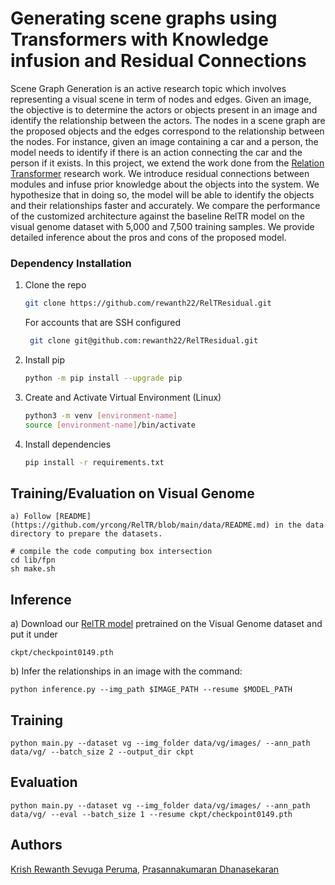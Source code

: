 # Generating scene graphs using Transformers with Knowledge infusion and Residual Connections

Scene Graph Generation is an active research topic which involves representing a visual scene in term of nodes and edges. Given an image, the objective is to determine the actors or objects present in an image and identify the relationship between the actors. The nodes in a scene graph are the proposed objects and the edges correspond to the relationship between the nodes. For instance, given an image containing a car and a person, the model needs to identify if there is an action connecting the car and the person if it exists. In this project, we extend the work done from the [Relation Transformer](https://github.com/yrcong/RelTR) research work. We introduce residual connections between modules and infuse prior knowledge about the objects into the system. We hypothesize that in doing so, the model will be able to identify the objects and their relationships faster and accurately. We compare the performance of the customized architecture against the baseline RelTR model on the visual genome dataset with 5,000 and 7,500 training samples. We provide detailed inference about the pros and cons of the proposed model.

### Dependency Installation
1. Clone the repo
   ```sh
   git clone https://github.com/rewanth22/RelTResidual.git
   ```
   For accounts that are SSH configured
   ```sh
    git clone git@github.com:rewanth22/RelTResidual.git
   ```
2. Install pip
   ```sh
   python -m pip install --upgrade pip
   ```
3. Create and Activate Virtual Environment (Linux)
   ```sh
   python3 -m venv [environment-name]
   source [environment-name]/bin/activate
   ```
4. Install dependencies
   ```sh
   pip install -r requirements.txt
   ```

## Training/Evaluation on Visual Genome 
```
a) Follow [README](https://github.com/yrcong/RelTR/blob/main/data/README.md) in the data directory to prepare the datasets.

# compile the code computing box intersection
cd lib/fpn
sh make.sh
```
## Inference

a) Download our [RelTR model](https://drive.google.com/file/d/1id6oD_iwiNDD6HyCn2ORgRTIKkPD3tUD/view) pretrained on the Visual Genome dataset and put it under 
```
ckpt/checkpoint0149.pth
```
b) Infer the relationships in an image with the command:
```
python inference.py --img_path $IMAGE_PATH --resume $MODEL_PATH
```
## Training
```
python main.py --dataset vg --img_folder data/vg/images/ --ann_path data/vg/ --batch_size 2 --output_dir ckpt
```

## Evaluation
```
python main.py --dataset vg --img_folder data/vg/images/ --ann_path data/vg/ --eval --batch_size 1 --resume ckpt/checkpoint0149.pth
```

## Authors 

[Krish Rewanth Sevuga Peruma](https://github.com/rewanth22), [Prasannakumaran Dhanasekaran](http://github.com/PrasannaKumaran)